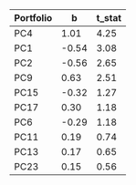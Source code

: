 | Portfolio | b | t_stat |
| --- | --- | --- |
| PC4 | 1.01 | 4.25 |
| PC1 | -0.54 | 3.08 |
| PC2 | -0.56 | 2.65 |
| PC9 | 0.63 | 2.51 |
| PC15 | -0.32 | 1.27 |
| PC17 | 0.30 | 1.18 |
| PC6 | -0.29 | 1.18 |
| PC11 | 0.19 | 0.74 |
| PC13 | 0.17 | 0.65 |
| PC23 | 0.15 | 0.56 |